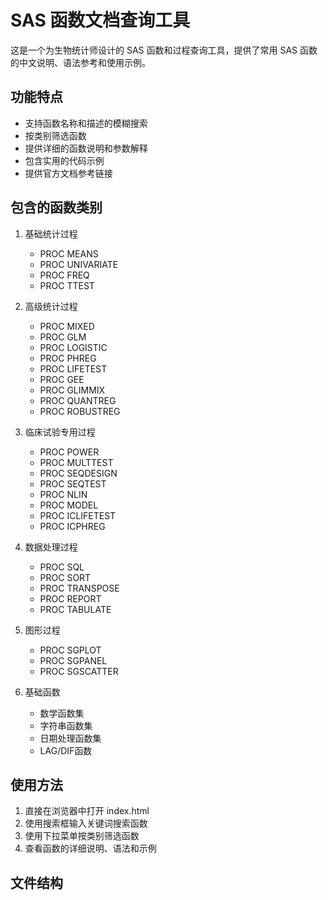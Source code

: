# SAS 函数文档查询工具

这是一个为生物统计师设计的 SAS 函数和过程查询工具，提供了常用 SAS 函数的中文说明、语法参考和使用示例。

## 功能特点

- 支持函数名称和描述的模糊搜索
- 按类别筛选函数
- 提供详细的函数说明和参数解释
- 包含实用的代码示例
- 提供官方文档参考链接

## 包含的函数类别

1. 基础统计过程
   - PROC MEANS
   - PROC UNIVARIATE
   - PROC FREQ
   - PROC TTEST

2. 高级统计过程
   - PROC MIXED
   - PROC GLM
   - PROC LOGISTIC
   - PROC PHREG
   - PROC LIFETEST
   - PROC GEE
   - PROC GLIMMIX
   - PROC QUANTREG
   - PROC ROBUSTREG

3. 临床试验专用过程
   - PROC POWER
   - PROC MULTTEST
   - PROC SEQDESIGN
   - PROC SEQTEST
   - PROC NLIN
   - PROC MODEL
   - PROC ICLIFETEST
   - PROC ICPHREG

4. 数据处理过程
   - PROC SQL
   - PROC SORT
   - PROC TRANSPOSE
   - PROC REPORT
   - PROC TABULATE

5. 图形过程
   - PROC SGPLOT
   - PROC SGPANEL
   - PROC SGSCATTER

6. 基础函数
   - 数学函数集
   - 字符串函数集
   - 日期处理函数集
   - LAG/DIF函数

## 使用方法

1. 直接在浏览器中打开 index.html
2. 使用搜索框输入关键词搜索函数
3. 使用下拉菜单按类别筛选函数
4. 查看函数的详细说明、语法和示例

## 文件结构
